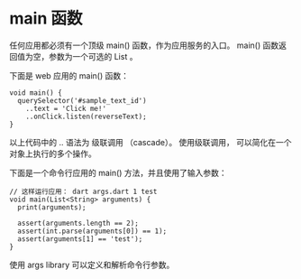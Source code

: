 # main 函数

任何应用都必须有一个顶级 main() 函数，作为应用服务的入口。 main() 函数返回值为空，参数为一个可选的 List<String> 。

下面是 web 应用的 main() 函数：

```
void main() {
  querySelector('#sample_text_id')
    ..text = 'Click me!'
    ..onClick.listen(reverseText);
}
```

以上代码中的 .. 语法为 级联调用 （cascade）。 使用级联调用， 可以简化在一个对象上执行的多个操作。

下面是一个命令行应用的 main() 方法，并且使用了输入参数：

```
// 这样运行应用： dart args.dart 1 test
void main(List<String> arguments) {
  print(arguments);

  assert(arguments.length == 2);
  assert(int.parse(arguments[0]) == 1);
  assert(arguments[1] == 'test');
}
```

使用 args library 可以定义和解析命令行参数。

